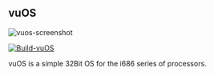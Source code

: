 ## vuOS
![vuos-screenshot](https://github.com/puntillol59/vuOS/raw/i686/resources/screenshots/compressed-src-vuOS-readme.png)

[![Build-vuOS](https://github.com/puntillol59/vuOS/actions/workflows/buildvu.yml/badge.svg?branch=i686)](https://github.com/puntillol59/vuOS/actions/workflows/buildvu.yml)

vuOS is a simple 32Bit OS for the i686 series of processors.
